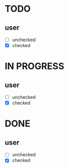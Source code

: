 # TODO
## user
- [ ] unchecked
- [x] checked

# IN PROGRESS
## user
- [ ] unchecked
- [x] checked

# DONE
## user
- [ ] unchecked
- [x] checked